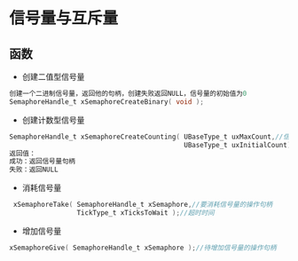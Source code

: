 # 信号量与互斥量
## 函数
- 创建二值型信号量
```C
创建一个二进制信号量，返回他的句柄，创建失败返回NULL，信号量的初始值为0
SemaphoreHandle_t xSemaphoreCreateBinary( void );
```
- 创建计数型信号量
```C
SemaphoreHandle_t xSemaphoreCreateCounting( UBaseType_t uxMaxCount,//信号量的最大值
                                            UBaseType_t uxInitialCount);//信号量初始值
返回值：
成功：返回信号量句柄
失败：返回NULL
```
- 消耗信号量
```C
 xSemaphoreTake( SemaphoreHandle_t xSemaphore,//要消耗信号量的操作句柄
                 TickType_t xTicksToWait );//超时时间
```
- 增加信号量
```C
xSemaphoreGive( SemaphoreHandle_t xSemaphore );//待增加信号量的操作句柄
```
